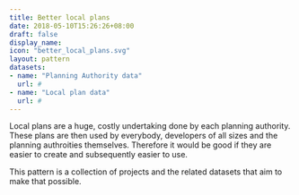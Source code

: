 ```yaml
---
title: Better local plans
date: 2018-05-10T15:26:26+08:00
draft: false
display_name:
icon: "better_local_plans.svg"
layout: pattern
datasets:
- name: "Planning Authority data"
  url: #
- name: "Local plan data"
  url: #
---
```


Local plans are a huge, costly undertaking done by each planning authority. These plans are then used by everybody, developers of all sizes and the planning authroities themselves. Therefore it would be good if they are easier to create and subsequently easier to use.

This pattern is a collection of projects and the related datasets that aim to make that possible.